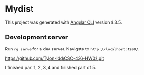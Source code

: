 # Mydist


This project was generated with [Angular CLI](https://github.com/angular/angular-cli) version 8.3.5.

## Development server

Run `ng serve` for a dev server. Navigate to `http://localhost:4200/`. 


https://github.com/Tylon-ldd/CSC-436-HW02.git

I finished part 1, 2, 3, 4 and finished part of 5.